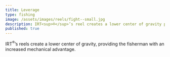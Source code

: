 ```yaml
---
title: Leverage
type: fishing
image: /assets/images/reels/fight--small.jpg
description: IRT<sup>®</sup>’s reel creates a lower center of gravity providing the fisherman with an increased mechanical advantage. 
published: true
---
```


IRT<sup>®</sup>’s reels create a lower center of gravity, providing the fisherman with an increased mechanical advantage. 
